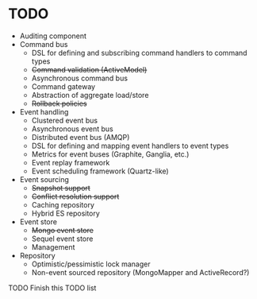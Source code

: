 # TODO

+ Auditing component
+ Command bus
  + DSL for defining and subscribing command handlers to command types
  + ~~Command validation (ActiveModel)~~
  + Asynchronous command bus
  + Command gateway
  + Abstraction of aggregate load/store
  + ~~Rollback policies~~
+ Event handling
  + Clustered event bus
  + Asynchronous event bus
  + Distributed event bus (AMQP)
  + DSL for defining and mapping event handlers to event types
  + Metrics for event buses (Graphite, Ganglia, etc.)
  + Event replay framework
  + Event scheduling framework (Quartz-like)
+ Event sourcing
  + ~~Snapshot support~~
  + ~~Conflict resolution support~~
  + Caching repository
  + Hybrid ES repository
+ Event store
  + ~~Mongo event store~~
  + Sequel event store
  + Management
+ Repository
  + Optimistic/pessimistic lock manager
  + Non-event sourced repository (MongoMapper and ActiveRecord?)

TODO Finish this TODO list